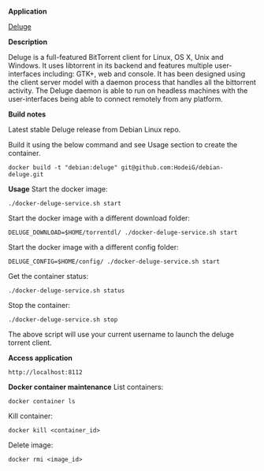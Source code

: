 **Application**

[Deluge](http://deluge-torrent.org/)

**Description**

Deluge is a full-featured BitTorrent client for Linux, OS X, Unix and Windows.
It uses libtorrent in its backend and features multiple user-interfaces
including: GTK+, web and console. It has been designed using the client server
model with a daemon process that handles all the bittorrent activity. The
Deluge daemon is able to run on headless machines with the user-interfaces
being able to connect remotely from any platform.

**Build notes**

Latest stable Deluge release from Debian Linux repo.

Build it using the below command and see Usage section to create the container.

```
docker build -t "debian:deluge" git@github.com:HodeiG/debian-deluge.git
```

**Usage**
Start the docker image:
```
./docker-deluge-service.sh start
```

Start the docker image with a different download folder:
```
DELUGE_DOWNLOAD=$HOME/torrentdl/ ./docker-deluge-service.sh start
```

Start the docker image with a different config folder:
```
DELUGE_CONFIG=$HOME/config/ ./docker-deluge-service.sh start
```

Get the container status:
```
./docker-deluge-service.sh status
```

Stop the container:
```
./docker-deluge-service.sh stop
```

The above script will use your current username to launch the deluge torrent
client.

**Access application**

`http://localhost:8112`

**Docker container maintenance**
List containers:
```
docker container ls
```

Kill container:
```
docker kill <container_id>
```

Delete image:
```
docker rmi <image_id>
```
